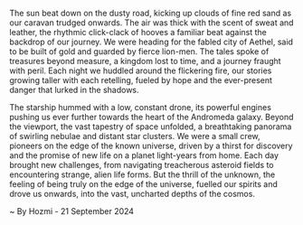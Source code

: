 
The sun beat down on the dusty road, kicking up clouds of fine red sand as our caravan trudged onwards.  The air was thick with the scent of sweat and leather, the rhythmic click-clack of hooves a familiar beat against the backdrop of our journey. We were heading for the fabled city of Aethel, said to be built of gold and guarded by fierce lion-men.  The tales spoke of treasures beyond measure, a kingdom lost to time, and a journey fraught with peril.  Each night we huddled around the flickering fire, our stories growing taller with each retelling, fueled by hope and the ever-present danger that lurked in the shadows.

The starship hummed with a low, constant drone, its powerful engines pushing us ever further towards the heart of the Andromeda galaxy.  Beyond the viewport, the vast tapestry of space unfolded, a breathtaking panorama of swirling nebulae and distant star clusters.  We were a small crew, pioneers on the edge of the known universe, driven by a thirst for discovery and the promise of new life on a planet light-years from home.  Each day brought new challenges, from navigating treacherous asteroid fields to encountering strange, alien life forms.  But the thrill of the unknown, the feeling of being truly on the edge of the universe, fuelled our spirits and drove us onwards, into the vast, uncharted depths of the cosmos. 

~ By Hozmi - 21 September 2024
